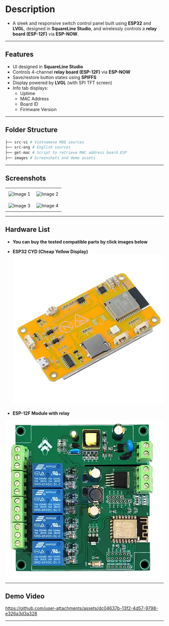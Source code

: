 
# Description

  - A sleek and responsive switch control panel built using **ESP32** and **LVGL**, designed in **SquareLine Studio**, and wirelessly controls a **relay board (ESP-12F)** via **ESP-NOW**.

---

## Features

- UI designed in **SquareLine Studio**
- Controls 4-channel **relay board (ESP-12F)** via **ESP-NOW**
- Save/restore button states using **SPIFFS**
- Display powered by **LVGL** (with SPI TFT screen)
- Info tab displays:
  - Uptime  
  - MAC Address  
  - Board ID  
  - Firmware Version  

---

## Folder Structure 

```sh
├── src-vi # Vietnamese MOD sources
├── src-eng # English sources
├── get-mac # Script to retrieve MAC address board ESP
├── images # Screenshots and demo assets 
```

---

## Screenshots

<table align="center">
  <tr>
    <td style="padding:10px">
      <img src="https://github.com/pangcrd/cyd-lvgl-esp12f/blob/main/images/cyd-pic0.png" alt="Image 1" width="300"/>
    </td>
    <td style="padding:10px">
      <img src="https://github.com/pangcrd/cyd-lvgl-esp12f/blob/main/images/cyd-pic1.png" alt="Image 2" width="300"/>
    </td>
  </tr>
  <tr>
    <td style="padding:10px">
      <img src="https://github.com/pangcrd/cyd-lvgl-esp12f/blob/main/images/cyd-pic2.png" alt="Image 3" width="300"/>
    </td>
    <td style="padding:10px">
      <img src="https://github.com/pangcrd/cyd-lvgl-esp12f/blob/main/images/cyd-pic3.png" alt="Image 4" width="300"/>
    </td>
  </tr>
</table>

---

## Hardware List

- **You can buy the tested compatible parts by click images below**  

- **ESP32 CYD (Cheap Yellow Display)**
[![cyd](https://github.com/pangcrd/cyd-lvgl-esp12f/blob/main/images/esp32cyd.png)](https://s.click.aliexpress.com/e/_oBfo3DO)  

- **ESP-12F Module with relay**  

[![esp12f](https://github.com/pangcrd/cyd-lvgl-esp12f/blob/main/images/relayesp12.png)](https://s.click.aliexpress.com/e/_oC5nlQY)

---  

## Demo Video

https://github.com/user-attachments/assets/dc04637b-13f2-4d57-9798-e326a3d3a328

---
